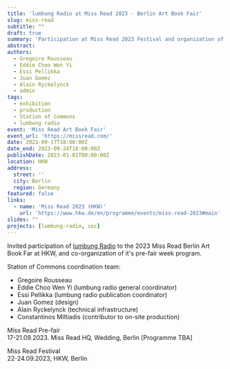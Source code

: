 ```yaml
---
title: 'lumbung Radio at Miss Read 2023 - Berlin Art Book Fair'
slug: miss-read
subtitle: ""
draft: true
summary: 'Participation at Miss Read 2023 Festival and organization of the pre-fair week programme. Berlin 2023'
abstract: 
authors:
  - Gregoire Rousseau
  - Eddie Choo Wen Yi
  - Essi Pellikka 
  - Juan Gomez 
  - Alain Ryckelynck
  - admin
tags:
  - exhibition
  - production
  - Station of Commons
  - lumbung radio
event: 'Miss Read Art Book Fair'
event_url: 'https://missread.com/'
date: 2023-09-17T18:00:00Z
date_end: 2023-09-24T18:00:00Z
publishDate: 2023-01-01T00:00:00Z
location: HKW
address:
  street: ''
  city: Berlin
  region: Germany
featured: false
links:
  - name: 'Miss Read 2023 (HKW)'
    url: 'https://www.hkw.de/en/programme/events/miss-read-2023#main'
slides: ""
projects: [lumbung-radio, soc]
---
```


Invited participation of [lumbung Radio](../../project/lumbung-radio) to the 2023 Miss Read Berlin Art Book Far at HKW, and co-organization of it's pre-fair week program. 


Station of Commons coordination team: 
- Gregoire Rousseau
- Eddie Choo Wen Yi (lumbung radio general coordinator)
- Essi Pellikka (lumbung radio publication coordinator)
- Juan Gomez (design)
- Alain Ryckelynck (technical infrastructure)
- Constantinos Miltiadis (contributor to on-site production)

<!--The pre-fair week will include discussions and performances, and 
lumbung radio members will participate with live performances, discussions, and exhibition of publications. The  -->

Miss Read Pre-fair  
17-21.09.2023. Miss Read HQ, Wedding, Berlin [Programme TBA]    

Miss Read Festival  
22-24.09.2023, HKW, Berlin

